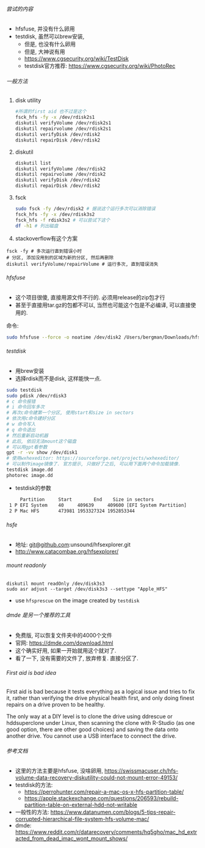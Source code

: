 ###### 尝试的内容

- hfsfuse, 并没有什么卵用
- testdisk, 虽然可以brew安装, 
  - 但是, 也没有什么卵用
  - 但是, 大神说有用
  - https://www.cgsecurity.org/wiki/TestDisk
  - testdisk官方推荐: https://www.cgsecurity.org/wiki/PhotoRec

###### 一般方法

1. disk utility

   ```sh
   #所谓的first aid 也不过是这个
   fsck_hfs -fy -x /dev/rdisk2s1
   diskutil verifyVolume /dev/rdisk2s1
   diskutil repairvolume /dev/rdisk2s1
   diskutil verifyDisk /dev/rdisk2
   diskutil repairDisk /dev/rdisk2
   ```

   

2. diskutil

   ```sh
   diskutil list
   diskutil verifyVolume /dev/rdisk2
   diskutil repairvolume /dev/rdisk2
   diskutil verifyDisk /dev/rdisk2
   diskutil repairDisk /dev/rdisk2
   ```

3. fsck

   ```sh
   sudo fsck -fy /dev/rdisk2 # 据说这个运行多次可以消除错误
   fsck_hfs -fy -x /dev/rdisk3s2
   fsck_hfs -f rdisk3s2 # 可以尝试下这个
   df -h1 # 列出磁盘
   ```

4. stackoverflow有这个方案

```
fsck -fy # 多次运行直到错误小时
# 分区, 添加没用到的区域为新的分区, 然后再删除
diskutil verifyVolume/repairVolume # 运行多次, 直到错误消失
```



###### hfsfuse 

- 这个项目很傻, 直接用源文件不行的. 必须用release的zip包才行
- 甚至于直接用tar.gz的包都不可以, 当然也可能这个包是不必编译, 可以直接使用的.

命令:

```sh
sudo hfsfuse --force -o noatime /dev/disk2 /Users/bergman/Downloads/hfsd
```

###### testdisk

- 用brew安装
- 选择rdisk而不是disk, 这样能快一点.

```sh
sudo testdisk
sudo pdisk /dev/rdisk3
# c 命令报错
# i 命令回车多次
# 再次c命令建第一个分区, 使用start和size in sectors
# 依次用c命令建好分区
# w 命令写入
# q 命令退出
# 然后重新启动机器
# 此后, 依旧无法mount这个磁盘
# 可以用gpt看参数
gpt -r -vv show /dev/disk1
# 使用wxhexeditor: https://sourceforge.net/projects/wxhexeditor/
# 可以制作image镜像了. 官方提示, 只做好了之后, 可以用下面两个命令加载镜像.
testdisk image.dd
photorec image.dd
```

- testdisk的参数

```sh
     Partition     Start        End    Size in sectors
 1 P EFI System    40     409639     409600 [EFI System Partition]
 2 P Mac HFS       473981 1953327324 1952853344

```

###### hsfe

- 地址: git@github.com:unsound/hfsexplorer.git
- http://www.catacombae.org/hfsexplorer/

###### mount readonly

```
diskutil mount readOnly /dev/disk3s3
sudo asr adjust --target /dev/disk3s3 --settype "Apple_HFS"
```

- use `hfsprescue` on the image created by `testdisk`

###### dmde 是另一个推荐的工具

- 免费版, 可以恢复文件夹中的4000个文件
- 官网: https://dmde.com/download.html
- 这个确实好用, 如果一开始就用这个就对了.
- 看了一下, 没有需要的文件了, 放弃修复. 直接分区了.

######  First aid is bad idea

First aid is bad because it tests everything as a logical issue and tries to fix it, rather than verifying the drive physical health first, and only doing finest repairs on a drive proven to be healthy.

The only way at a DIY level is to clone the drive using ddrescue or hddsuperclone under Linux, then scanning the clone with R-Studio (as one good option, there are other good choices) and saving the data onto another drive. You cannot use a USB interface to connect the drive.

###### 参考文档

- 这里的方法主要是hfsfuse, 没啥卵用, https://swissmacuser.ch/hfs-volume-data-recovery-diskutility-could-not-mount-error-49153/
- testdisk的方法: 
  - https://perrohunter.com/repair-a-mac-os-x-hfs-partition-table/
  - https://apple.stackexchange.com/questions/206593/rebuild-partition-table-on-external-hdd-not-writable
- 一般性的方法: https://www.datanumen.com/blogs/5-tips-repair-corrupted-hierarchical-file-system-hfs-volume-mac/
- dmde: https://www.reddit.com/r/datarecovery/comments/hq5gho/mac_hd_extracted_from_dead_imac_wont_mount_shows/

